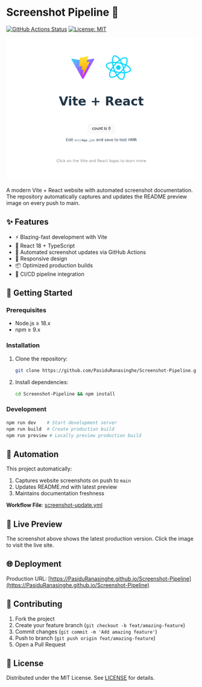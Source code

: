 
# Screenshot Pipeline 🌟

[![GitHub Actions Status](https://github.com/PasiduRanasinghe/Screenshot-Pipeline/actions/workflows/screenshot-update.yml/badge.svg)](https://github.com/PasiduRanasinghe/Screenshot-Pipeline/actions)
[![License: MIT](https://img.shields.io/badge/License-MIT-yellow.svg)](https://opensource.org/licenses/MIT)

[![Website Screenshot](screenshot.png)](https://PasiduRanasinghe.github.io/Screenshot-Pipeline)

A modern Vite + React website with automated screenshot documentation. The repository automatically captures and updates the README preview image on every push to main.

## ✨ Features

- ⚡ Blazing-fast development with Vite
- 🚀 React 18 + TypeScript
- 🤖 Automated screenshot updates via GitHub Actions
- 📱 Responsive design
- 📦 Optimized production builds
- 🔄 CI/CD pipeline integration

## 🚀 Getting Started

### Prerequisites

- Node.js ≥ 18.x
- npm ≥ 9.x

### Installation

1. Clone the repository:
   ```bash
   git clone https://github.com/PasiduRanasinghe/Screenshot-Pipeline.git
   ```
2. Install dependencies:
   ```bash
   cd Screenshot-Pipeline && npm install
   ```

### Development

```bash
npm run dev    # Start development server
npm run build  # Create production build
npm run preview # Locally preview production build
```

## 🤖 Automation

This project automatically:
1. Captures website screenshots on push to `main`
2. Updates README.md with latest preview
3. Maintains documentation freshness

**Workflow File**: [screenshot-update.yml](.github/workflows/screenshot-update.yml)

## 📸 Live Preview

The screenshot above shows the latest production version. Click the image to visit the live site.

## 🌐 Deployment
  
Production URL: [https://PasiduRanasinghe.github.io/Screenshot-Pipeline](https://PasiduRanasinghe.github.io/Screenshot-Pipeline)

## 🤝 Contributing

1. Fork the project
2. Create your feature branch (`git checkout -b feat/amazing-feature`)
3. Commit changes (`git commit -m 'Add amazing feature'`)
4. Push to branch (`git push origin feat/amazing-feature`)
5. Open a Pull Request

## 📄 License

Distributed under the MIT License. See [LICENSE](LICENSE) for details.